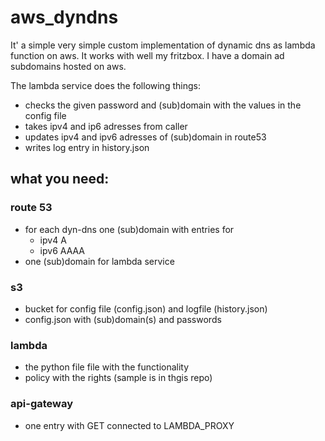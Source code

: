 # aws_dyndns
It' a simple very simple custom implementation of dynamic dns as lambda function on aws.
It works with well my fritzbox. I have a domain ad subdomains hosted on aws.

The lambda service does the following things:
* checks the given password and (sub)domain with the values in the config file
* takes ipv4 and ip6 adresses from caller
* updates ipv4 and ipv6 adresses of (sub)domain in route53
* writes log entry in history.json

## what you need:
### route 53
* for each dyn-dns one (sub)domain with entries for
  * ipv4 A
  * ipv6 AAAA
* one (sub)domain for lambda service

### s3 
* bucket for config file (config.json) and logfile (history.json)
* config.json with (sub)domain(s) and passwords

### lambda 
* the python file file with the functionality
* policy with the rights (sample is in thgis repo)

### api-gateway
* one entry with GET connected to LAMBDA_PROXY




